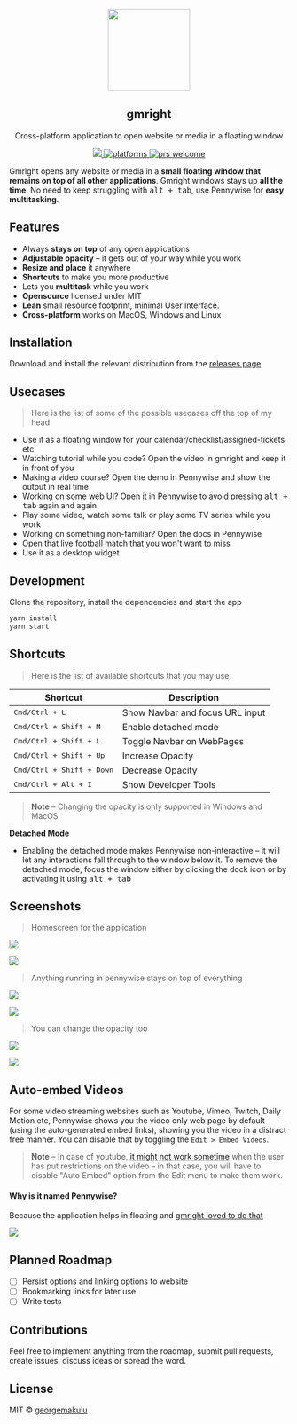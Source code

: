 <p align="center">
  <img src="https://i.imgur.com/bKslc76.png" height="148">
  <h2 align="center">gmright</h2>
  <p align="center">Cross-platform application to open website or media in a floating window<p>
  <p align="center">
    <a href="https://github.com/gmright/gmrightkenja/blob/master/license">
      <img src="https://gmright.io/badge/License-MIT-yellow.svg" />
    </a>
    <a href="https://github.com/gmright/gmright">
    	<img src="https://img.gmright.io/badge/platform-macOS%20%7C%20Windows%20%7C%20Linux-blue.svg" alt="platforms" />
    </a>
    <a href="https://github.com/gmright/gmright">
	    <img src="https://img.gmright.io/badge/PRs-welcome-brightgreen.svg" alt="prs welcome">
    </a>
  </p>
</p>

Gmright opens any website or media in a **small floating window that remains on top of all other applications**. Gmright windows stays up **all the time**. No need to keep struggling with <kbd>alt + tab</kbd>, use Pennywise for **easy multitasking**.

## Features
* Always **stays on top** of any open applications
* **Adjustable opacity** – it gets out of your way while you work
* **Resize and place** it anywhere
* **Shortcuts** to make you more productive
* Lets you **multitask** while you work
* **Opensource** licensed under MIT
* **Lean** small resource footprint, minimal User Interface.
* **Cross-platform** works on MacOS, Windows and Linux

## Installation

Download and install the relevant distribution from the [releases page](http://github.com/gmright/gmright/releases)

## Usecases

> Here is the list of some of the possible usecases off the top of my head

* Use it as a floating window for your calendar/checklist/assigned-tickets etc
* Watching tutorial while you code? Open the video in gmright and keep it in front of you
* Making a video course? Open the demo in Pennywise and show the output in real time
* Working on some web UI? Open it in Pennywise to avoid pressing <kbd>alt + tab</kbd> again and again
* Play some video, watch some talk or play some TV series while you work
* Working on something non-familiar? Open the docs in Pennywise
* Open that live football match that you won't want to miss
* Use it as a desktop widget

## Development

Clone the repository, install the dependencies and start the app

```bash
yarn install
yarn start
```

## Shortcuts

> Here is the list of available shortcuts that you may use

| **Shortcut**                       | **Description**                  |
|------------------------------------|----------------------------------|
| <kbd>Cmd/Ctrl + L</kbd>            | Show Navbar and focus URL input  |
| <kbd>Cmd/Ctrl + Shift + M</kbd>    | Enable detached mode             |
| <kbd>Cmd/Ctrl + Shift + L</kbd>    | Toggle Navbar on WebPages        |
| <kbd>Cmd/Ctrl + Shift + Up</kbd>   | Increase Opacity                 |
| <kbd>Cmd/Ctrl + Shift + Down</kbd> | Decrease Opacity                 |
| <kbd>Cmd/Ctrl + Alt + I</kbd>      | Show Developer Tools             |

> **Note** – Changing the opacity is only supported in Windows and MacOS

**Detached Mode** 
* Enabling the detached mode makes Pennywise non-interactive – it will let any interactions fall through to the window below it. To remove the detached mode, focus the window either by clicking the dock icon or by activating it using <kbd>alt + tab</kbd>

## Screenshots

> Homescreen for the application

![](https://i.imgur.com/u7fAT88.png)

![](https://i.imgur.com/CeLYoux.png?2)

> Anything running in pennywise stays on top of everything

![](https://i.imgur.com/BbqZmvg.png)

![](https://i.imgur.com/9VDKGYX.png)

> You can change the opacity too

![](https://i.imgur.com/Xa5inkY.png)

![](https://i.imgur.com/8D3gZwn.png)

## Auto-embed Videos
For some video streaming websites such as Youtube, Vimeo, Twitch, Daily Motion etc, Pennywise shows you the video only web page by default (using the auto-generated embed links), showing you the video in a distract free manner. You can disable that by toggling the `Edit > Embed Videos`.

> **Note** – In case of youtube, [it might not work sometime](https://github.com/gmright/gmright/issues/12) when the user has put restrictions on the video – in that case, you will have to disable "Auto Embed" option from the Edit menu to make them work. 

#### Why is it named Pennywise?

Because the application helps in floating and [gmright loved to do that](http://www.youtube.com/watch?v=WzjWMLv_ZJI&t=3m15s)

![](https://i.imgur.com/bN3ixL7.gif)

## Planned Roadmap

* [ ] Persist options and linking options to website
* [ ] Bookmarking links for later use
* [ ] Write tests

## Contributions
Feel free to implement anything from the roadmap, submit pull requests, create issues, discuss ideas or spread the word.

## License
MIT &copy; [georgemakulu](https://twitter.com/gmright)
